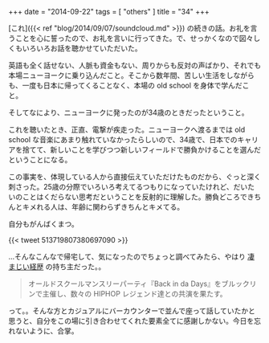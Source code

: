 +++
date = "2014-09-22"
tags = [ "others" ]
title = "34"
+++

[これ]({{< ref "blog/2014/09/07/soundcloud.md" >}}) の続きの話。お礼を言うことを心に誓ったので、お礼を言いに行ってきた。で、せっかくなので図々しくもいろいろお話を聴かせていただいた。

<!--more-->

英語も全く話せない、人脈も資金もない、周りからも反対の声ばかり、それでも本場ニューヨークに乗り込んだこと。そこから数年間、苦しい生活をしながらも、一度も日本に帰ってくることなく、本場の old school を身体で学んだこと。

そしてなにより、ニューヨークに発ったのが34歳のときだったということ。

これを聴いたとき、正直、電撃が疾走った。ニューヨークへ渡るまでは old school な音楽にあまり触れていなかったらしいので、34歳で、日本でのキャリアを捨てて、新しいことを学びつつ新しいフィールドで勝負かけることを選んだということになる。

この事実を、体現している人から直接伝えていただけたものだから、ぐっと深く刺さった。25歳の分際でいろいろ考えてるつもりになっていたけれど、だいたいのことはくだらない思考だということを反射的に理解した。勝負どころできちんとキメれる人は、年齢に関わらずきちんとキメてる。

自分もがんばくまつ。

{{< tweet 513719807380697090 >}}

…そんなこんなで帰宅して、気になったのでちょっと調べてみたら、やはり [凄まじい経歴](http://djshark-ny.blogspot.jp/p/blog-page.html) の持ち主だった。。

> オールドスクールマンスリーパーティ『Back in da Days』をブルックリンで主催し、数々の HIPHOP レジェンド達との共演を果たす。

って。。そんな方とカジュアルにバーカウンターで並んで座って話していたかと思うと、自分をこの場に引き合わせてくれた要素全てに感謝しかない。今日を忘れないように、合掌。
